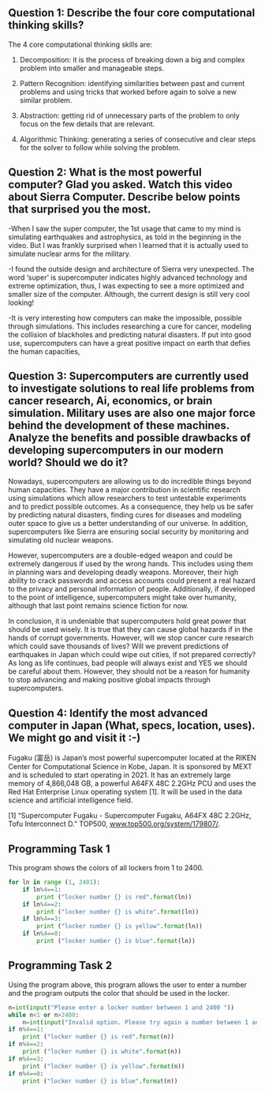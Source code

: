 ## Question 1: Describe the four core computational thinking skills?
The 4 core computational thinking skills are:

1. Decomposition: it is the process of breaking down a big and complex problem into smaller and manageable steps.

2. Pattern Recognition: identifying similarities between past and current problems and using tricks that worked before again to solve a new similar problem.

3. Abstraction: getting rid of unnecessary parts of the problem to only focus on the few details that are relevant.

4. Algorithmic Thinking: generating a series of consecutive and clear steps for the solver to follow while solving the problem.

## Question 2: What is the most powerful computer? Glad you asked. Watch this video about Sierra Computer. Describe below points that surprised you the most.
-When I saw the super computer, the 1st usage that came to my mind is simulating earthquakes and astrophysics, as told in the beginning in the video. But I was frankly surprised when I learned that it is actually used to simulate nuclear arms for the military. 

-I found the outside design and architecture of Sierra very unexpected. The word ‘super’ is supercomputer indicates highly advanced technology and extreme optimization, thus, I was expecting to see a more optimized and smaller size of the computer. Although, the current design is still very cool looking!

-It is very interesting how computers can make the impossible, possible through simulations. This includes researching a cure for cancer, modeling the collision of blackholes and predicting natural disasters. If put into good use, supercomputers can have a great positive impact on earth that defies the human capacities,

## Question 3: Supercomputers are currently used to investigate solutions to real life problems from cancer research, Ai, economics, or brain simulation. Military uses are also one major force behind the development of these machines. Analyze the benefits and possible drawbacks of developing supercomputers in our modern world? Should we do it?

Nowadays, supercomputers are allowing us to do incredible things beyond human capacities. They have a major contribution in scientific research using simulations which allow researchers to test untestable experiments and to predict possible outcomes. As a consequence, they help us be safer by predicting natural disasters, finding cures for diseases and modeling outer space to give us a better understanding of our universe. In addition, supercomputers like Sierra are ensuring social security by monitoring and simulating old nuclear weapons. 

However, supercomputers are a double-edged weapon and could be extremely dangerous if used by the wrong hands. This includes using them in planning wars and developing deadly weapons. Moreover, their high ability to crack passwords and access accounts could present a real hazard to the privacy and personal information of people. Additionally, if developed to the point of intelligence, supercomputers might take over humanity, although that last point remains science fiction for now.

In conclusion, it is undeniable that supercomputers hold great power that should be used wisely. It is true that they can cause global hazards if in the hands of corrupt governments. However, will we stop cancer cure research which could save thousands of lives? Will we prevent predictions of earthquakes in Japan which could wipe out cities, if not prepared correctly? As long as life continues, bad people will always exist and YES we should be careful about them. However, they should not be a reason for humanity to stop advancing and making positive global impacts through supercomputers.

## Question 4: Identify the most advanced computer in Japan (What, specs, location, uses). We might go and visit it :-)
Fugaku (富岳) is Japan’s most powerful supercomputer located at the RIKEN Center for Computational Science in Kobe, Japan. It is sponsored by MEXT and is scheduled to start operating in 2021. It has an extremely large memory of 4,866,048 GB, a powerful A64FX 48C 2.2GHz PCU and uses the Red Hat Enterprise Linux operating system [1]. It will be used in the data science and artificial intelligence field.

[1] “Supercomputer Fugaku - Supercomputer Fugaku, A64FX 48C 2.2GHz, Tofu Interconnect D.” TOP500, www.top500.org/system/179807/. 

## Programming Task 1
This program shows the colors of all lockers from 1 to 2400.
```.py
for ln in range (1, 2401):
    if ln%4==1:
        print ("locker number {} is red".format(ln))
    if ln%4==2:
        print ("locker number {} is white".format(ln))
    if ln%4==3:
        print ("locker number {} is yellow".format(ln))
    if ln%4==0:
        print ("locker number {} is blue".format(ln))
```
        
## Programming Task 2
Using the program above, this program allows the user to enter a number and the program outputs the color that should be used in the locker.
```.py
n=int(input("Please enter a locker number between 1 and 2400 "))
while n<1 or n>2400:
    n=int(input("Invalid option. Please try again a number between 1 and 2400 "))
if n%4==1:
    print ("locker number {} is red".format(n))
if n%4==2:
    print ("locker number {} is white".format(n))
if n%4==3:
    print ("locker number {} is yellow".format(n))
if n%4==0:
    print ("locker number {} is blue".format(n))
```
